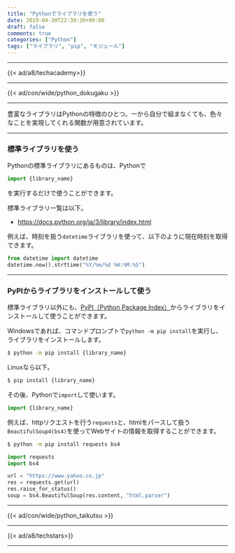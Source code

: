 ```yaml
---
title: "Pythonでライブラリを使う"
date: 2019-04-30T22:39:20+09:00
draft: false
comments: true
categories: ["Python"]
tags: ["ライブラリ", "pip", "モジュール"]
---
```


<!--more-->

---

{{< ad/a8/techacademy>}}

---

{{< ad/con/wide/python_dokugaku >}}

---

豊富なライブラリはPythonの特徴のひとつ。一から自分で組まなくても、色々なことを実現してくれる関数が用意されています。

---

### 標準ライブラリを使う

Pythonの標準ライブラリにあるものは、Pythonで

```python
import {library_name}
```

を実行するだけで使うことができます。

標準ライブラリ一覧は以下。

- https://docs.python.org/ja/3/library/index.html

例えば、時刻を扱う`datetime`ライブラリを使って、以下のように現在時刻を取得できます。

```python:date.py
from datetime import datetime
datetime.now().strftime("%Y/%m/%d %H:%M:%S")
```

---

### PyPIからライブラリをインストールして使う

標準ライブラリ以外にも、[PyPI（Python Package Index）](https://pypi.python.org/pypi)からライブラリをインストールして使うことができます。

Windowsであれば、コマンドプロンプトで`python -m pip install`を実行し、ライブラリをインストールします。

```sh
$ python -m pip install {library_name}
```

Linuxなら以下。

```sh
$ pip install {library_name}
```

その後、Pythonで`import`して使います。

```python
import {library_name}
```

例えば、httpリクエストを行う`requests`と、htmlをパースして扱う`BeautifulSoup4(bs4)`を使ってWebサイトの情報を取得することができます。

```sh
$ python -m pip install requests bs4
```

```python:request.py
import requests
import bs4

url = "https://www.yahoo.co.jp"
res = requests.get(url)
res.raise_for_status()
soup = bs4.BeautifulSoup(res.content, "html.parser")
```

---

{{< ad/con/wide/python_taikutsu >}}

---

{{< ad/a8/techstars>}}

---
